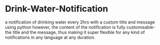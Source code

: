 # Drink-Water-Notification
a notification of drinking water every 2hrs with a custom title and message using python
however, the content of the notification is fully customisable- the title and the message, thus making it super flexible for any kind of notifications in any language at any duration.
